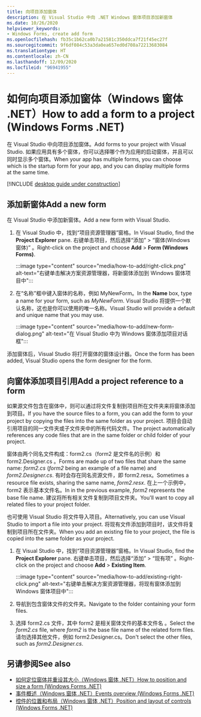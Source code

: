 ```yaml
---
title: 向项目添加窗体
description: 在 Visual Studio 中向 .NET Windows 窗体项目添加新窗体
ms.date: 10/26/2020
helpviewer_keywords:
- Windows Forms, create add form
ms.openlocfilehash: fb35c1b62ca0b7a21581c350ddca7f21f45ec27f
ms.sourcegitcommit: 9f6df084c53a3da0ea657ed0d708a72213683084
ms.translationtype: HT
ms.contentlocale: zh-CN
ms.lasthandoff: 12/09/2020
ms.locfileid: "96941955"
---
```

# <a name="how-to-add-a-form-to-a-project-windows-forms-net"></a><span data-ttu-id="6a894-103">如何向项目添加窗体（Windows 窗体 .NET）</span><span class="sxs-lookup"><span data-stu-id="6a894-103">How to add a form to a project (Windows Forms .NET)</span></span>

<span data-ttu-id="6a894-104">在 Visual Studio 中向项目添加窗体。</span><span class="sxs-lookup"><span data-stu-id="6a894-104">Add forms to your project with Visual Studio.</span></span> <span data-ttu-id="6a894-105">如果应用具有多个窗体，你可以选择哪个作为应用的启动窗体，并且可以同时显示多个窗体。</span><span class="sxs-lookup"><span data-stu-id="6a894-105">When your app has multiple forms, you can choose which is the startup form for your app, and you can display multiple forms at the same time.</span></span>

[!INCLUDE [desktop guide under construction](../../includes/desktop-guide-preview-note.md)]

## <a name="add-a-new-form"></a><span data-ttu-id="6a894-106">添加新窗体</span><span class="sxs-lookup"><span data-stu-id="6a894-106">Add a new form</span></span>

<span data-ttu-id="6a894-107">在 Visual Studio 中添加新窗体。</span><span class="sxs-lookup"><span data-stu-id="6a894-107">Add a new form with Visual Studio.</span></span>

01. <span data-ttu-id="6a894-108">在 Visual Studio 中，找到“项目资源管理器”窗格。</span><span class="sxs-lookup"><span data-stu-id="6a894-108">In Visual Studio, find the **Project Explorer** pane.</span></span> <span data-ttu-id="6a894-109">右键单击项目，然后选择“添加” > “窗体(Windows 窗体)” 。</span><span class="sxs-lookup"><span data-stu-id="6a894-109">Right-click on the project and choose **Add** > **Form (Windows Forms)**.</span></span>

    :::image type="content" source="media/how-to-add/right-click.png" alt-text="右键单击解决方案资源管理器，将新窗体添加到 Windows 窗体项目中":::

01. <span data-ttu-id="6a894-111">在“名称”框中键入窗体的名称，例如 MyNewForm。</span><span class="sxs-lookup"><span data-stu-id="6a894-111">In the **Name** box, type a name for your form, such as *MyNewForm*.</span></span> <span data-ttu-id="6a894-112">Visual Studio 将提供一个默认名称，这也是你可以使用的唯一名称。</span><span class="sxs-lookup"><span data-stu-id="6a894-112">Visual Studio will provide a default and unique name that you may use.</span></span>

    :::image type="content" source="media/how-to-add/new-form-dialog.png" alt-text="在 Visual Studio 中为 Windows 窗体添加项目对话框":::

<span data-ttu-id="6a894-114">添加窗体后，Visual Studio 将打开窗体的窗体设计器。</span><span class="sxs-lookup"><span data-stu-id="6a894-114">Once the form has been added, Visual Studio opens the form designer for the form.</span></span>

## <a name="add-a-project-reference-to-a-form"></a><span data-ttu-id="6a894-115">向窗体添加项目引用</span><span class="sxs-lookup"><span data-stu-id="6a894-115">Add a project reference to a form</span></span>

<span data-ttu-id="6a894-116">如果源文件包含在窗体中，则可以通过将文件复制到项目所在文件夹来将窗体添加到项目。</span><span class="sxs-lookup"><span data-stu-id="6a894-116">If you have the source files to a form, you can add the form to your project by copying the files into the same folder as your project.</span></span> <span data-ttu-id="6a894-117">项目会自动引用项目的同一文件夹或子文件夹中的所有代码文件。</span><span class="sxs-lookup"><span data-stu-id="6a894-117">The project automatically references any code files that are in the same folder or child folder of your project.</span></span>

<span data-ttu-id="6a894-118">窗体由两个同名文件构成：form2.cs（form2 是文件名的示例）和 form2.Designer.cs  。</span><span class="sxs-lookup"><span data-stu-id="6a894-118">Forms are made up of two files that share the same name: _form2.cs_ (_form2_ being an example of a file name) and _form2.Designer.cs_.</span></span> <span data-ttu-id="6a894-119">有时会存在同名资源文件，即 form2.resx。</span><span class="sxs-lookup"><span data-stu-id="6a894-119">Sometimes a resource file exists, sharing the same name, _form2.resx_.</span></span> <span data-ttu-id="6a894-120">在上一个示例中，form2 表示基本文件名。</span><span class="sxs-lookup"><span data-stu-id="6a894-120">In in the previous example, _form2_ represents the base file name.</span></span> <span data-ttu-id="6a894-121">建议将所有相关文件复制到项目文件夹。</span><span class="sxs-lookup"><span data-stu-id="6a894-121">You'll want to copy all related files to your project folder.</span></span>

<span data-ttu-id="6a894-122">也可使用 Visual Studio 将文件导入项目。</span><span class="sxs-lookup"><span data-stu-id="6a894-122">Alternatively, you can use Visual Studio to import a file into your project.</span></span> <span data-ttu-id="6a894-123">将现有文件添加到项目时，该文件将复制到项目所在文件夹。</span><span class="sxs-lookup"><span data-stu-id="6a894-123">When you add an existing file to your project, the file is copied into the same folder as your project.</span></span>

01. <span data-ttu-id="6a894-124">在 Visual Studio 中，找到“项目资源管理器”窗格。</span><span class="sxs-lookup"><span data-stu-id="6a894-124">In Visual Studio, find the **Project Explorer** pane.</span></span> <span data-ttu-id="6a894-125">右键单击项目，然后选择“添加” > “现有项” 。</span><span class="sxs-lookup"><span data-stu-id="6a894-125">Right-click on the project and choose **Add** > **Existing Item**.</span></span>

    :::image type="content" source="media/how-to-add/existing-right-click.png" alt-text="右键单击解决方案资源管理器，将现有窗体添加到 Windows 窗体项目中":::

02. <span data-ttu-id="6a894-127">导航到包含窗体文件的文件夹。</span><span class="sxs-lookup"><span data-stu-id="6a894-127">Navigate to the folder containing your form files.</span></span>

03. <span data-ttu-id="6a894-128">选择 form2.cs 文件，其中 form2 是相关窗体文件的基本文件名 。</span><span class="sxs-lookup"><span data-stu-id="6a894-128">Select the _form2.cs_ file, where _form2_ is the base file name of the related form files.</span></span> <span data-ttu-id="6a894-129">请勿选择其他文件，例如 form2.Designer.cs。</span><span class="sxs-lookup"><span data-stu-id="6a894-129">Don't select the other files, such as _form2.Designer.cs_.</span></span>

## <a name="see-also"></a><span data-ttu-id="6a894-130">另请参阅</span><span class="sxs-lookup"><span data-stu-id="6a894-130">See also</span></span>

- [<span data-ttu-id="6a894-131">如何定位窗体并重设其大小（Windows 窗体 .NET）</span><span class="sxs-lookup"><span data-stu-id="6a894-131">How to position and size a form (Windows Forms .NET)</span></span>](how-to-position-and-resize.md)
- [<span data-ttu-id="6a894-132">事件概述（Windows 窗体 .NET）</span><span class="sxs-lookup"><span data-stu-id="6a894-132">Events overview (Windows Forms .NET)</span></span>](events.md)
- [<span data-ttu-id="6a894-133">控件的位置和布局（Windows 窗体 .NET）</span><span class="sxs-lookup"><span data-stu-id="6a894-133">Position and layout of controls (Windows Forms .NET)</span></span>](../controls/layout.md)
